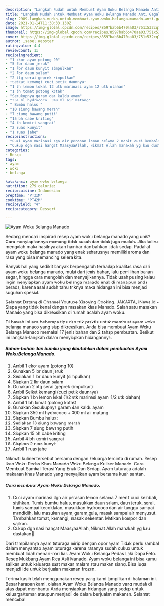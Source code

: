 ```yaml
---
description: "Langkah Mudah untuk Membuat Ayam Woku Belanga Manado Anti Gagal"
title: "Langkah Mudah untuk Membuat Ayam Woku Belanga Manado Anti Gagal"
slug: 2989-langkah-mudah-untuk-membuat-ayam-woku-belanga-manado-anti-gagal
date: 2021-01-14T11:38:33.130Z
image: https://img-global.cpcdn.com/recipes/8597bab6b470aa03/751x532cq70/ayam-woku-belanga-manado-foto-resep-utama.jpg
thumbnail: https://img-global.cpcdn.com/recipes/8597bab6b470aa03/751x532cq70/ayam-woku-belanga-manado-foto-resep-utama.jpg
cover: https://img-global.cpcdn.com/recipes/8597bab6b470aa03/751x532cq70/ayam-woku-belanga-manado-foto-resep-utama.jpg
author: Isabel Webster
ratingvalue: 4.4
reviewcount: 11
recipeingredient:
- "1 ekor ayam potong 10"
- "5 lbr daun jeruk"
- "1 lbr daun kunyit simpulkan"
- "2 lbr daun salam"
- "2 btg serai geprek simpulkan"
- "Seikat kemangi cuci petik daunnya"
- "1 bh lemon lokal 12 utk marinasi ayam 12 utk olahan"
- "1 bh tomat potong kotak"
- "Secukupnya garam dan kaldu ayam"
- "350 ml hydrococo  300 ml air matang"
- " Bumbu halus "
- "10 siung bawang merah"
- "7 siung bawang putih"
- "15 bh cabe kriting"
- "4 bh kemiri sangrai"
- "2 ruas kunyit"
- "1 ruas jahe"
recipeinstructions:
- "Cuci ayam marinasi dgn air perasan lemon selama 7 menit cuci kembali, sisihkan. Tumis bumbu halus, masukkan daun salam, daun jeruk, serai, tumis sampai kecoklatan, masukkan hydrococo dan air tunggu sampai mendidih, lalu masukan ayam, garam,gula, masak sampai air menyusut. Tambahkan tomat, kemangi, masak sebentar. Matikan kompor dan sajikan."
- "Cukup dgn nasi hangat MaasyaaAllah, Nikmat Allah manakah yg kau dustakan🙏"
categories:
- Resep
tags:
- ayam
- woku
- belanga

katakunci: ayam woku belanga 
nutrition: 279 calories
recipecuisine: Indonesian
preptime: "PT31M"
cooktime: "PT42M"
recipeyield: "4"
recipecategory: Dessert

---
```



![Ayam Woku Belanga Manado](https://img-global.cpcdn.com/recipes/8597bab6b470aa03/751x532cq70/ayam-woku-belanga-manado-foto-resep-utama.jpg)

Sedang mencari inspirasi resep ayam woku belanga manado yang unik? Cara menyiapkannya memang tidak susah dan tidak juga mudah. Jika keliru mengolah maka hasilnya akan hambar dan bahkan tidak sedap. Padahal ayam woku belanga manado yang enak seharusnya memiliki aroma dan rasa yang bisa memancing selera kita.

Banyak hal yang sedikit banyak berpengaruh terhadap kualitas rasa dari ayam woku belanga manado, mulai dari jenis bahan, lalu pemilihan bahan segar, hingga cara mengolah dan menyajikannya. Tidak usah pusing kalau ingin menyiapkan ayam woku belanga manado enak di mana pun anda berada, karena asal sudah tahu triknya maka hidangan ini bisa menjadi suguhan spesial.

Selamat Datang di Channel Youtube Xiaoying Cooking. JAKARTA, iNews.id - Siapa yang tidak kenal dengan masakan khas Manado. Salah satu masakan Manado yang bisa dikreasikan di rumah adalah ayam woku.


Di bawah ini ada beberapa tips dan trik praktis untuk membuat ayam woku belanga manado yang siap dikreasikan. Anda bisa membuat Ayam Woku Belanga Manado memakai 17 jenis bahan dan 2 tahap pembuatan. Berikut ini langkah-langkah dalam menyiapkan hidangannya.

<!--inarticleads1-->

##### Bahan-bahan dan bumbu yang dibutuhkan dalam pembuatan Ayam Woku Belanga Manado:

1. Ambil 1 ekor ayam (potong 10)
1. Gunakan 5 lbr daun jeruk
1. Sediakan 1 lbr daun kunyit (simpulkan)
1. Siapkan 2 lbr daun salam
1. Gunakan 2 btg serai (geprek simpulkan)
1. Ambil Seikat kemangi (cuci petik daunnya)
1. Siapkan 1 bh lemon lokal (1/2 utk marinasi ayam, 1/2 utk olahan)
1. Ambil 1 bh tomat (potong kotak)
1. Gunakan Secukupnya garam dan kaldu ayam
1. Siapkan 350 ml hydrococo + 300 ml air matang
1. Siapkan  Bumbu halus :
1. Sediakan 10 siung bawang merah
1. Siapkan 7 siung bawang putih
1. Siapkan 15 bh cabe kriting
1. Ambil 4 bh kemiri sangrai
1. Siapkan 2 ruas kunyit
1. Ambil 1 ruas jahe


Nikmati kuliner tersebut bersama dengan keluarga tercinta di rumah. Resep Ikan Woku Pedas Khas Manado Woku Belanga Kuliner Manado. Cara Membuat Sambal Terasi Yang Enak Dan Sedap. Ayam tuturaga adalah makanan khas Manado yang menyajikan ayam bersama kuah santan. 

<!--inarticleads2-->

##### Cara membuat Ayam Woku Belanga Manado:

1. Cuci ayam marinasi dgn air perasan lemon selama 7 menit cuci kembali, sisihkan. Tumis bumbu halus, masukkan daun salam, daun jeruk, serai, tumis sampai kecoklatan, masukkan hydrococo dan air tunggu sampai mendidih, lalu masukan ayam, garam,gula, masak sampai air menyusut. Tambahkan tomat, kemangi, masak sebentar. Matikan kompor dan sajikan.
1. Cukup dgn nasi hangat MaasyaaAllah, Nikmat Allah manakah yg kau dustakan🙏


Dari tampilannya ayam tuturaga mirip dengan opor ayam Tidak perlu sambal dalam menyantap ayam tuturaga karena rasanya sudah cukup untuk membuat lidah menari-nari liar. Ayam Woku Belanga Pedas Laki Dapa Feto. Resep Mukbang Ayam Rica Asli Manado. Ayam woku belanga ini bisa kamu sajikan untuk keluarga saat makan malam atau makan siang. Bisa juga menjadi ide untuk berjualan makanan frozen. 

Terima kasih telah menggunakan resep yang kami tampilkan di halaman ini. Besar harapan kami, olahan Ayam Woku Belanga Manado yang mudah di atas dapat membantu Anda menyiapkan hidangan yang sedap untuk keluarga/teman ataupun menjadi ide dalam berjualan makanan. Selamat mencoba!
